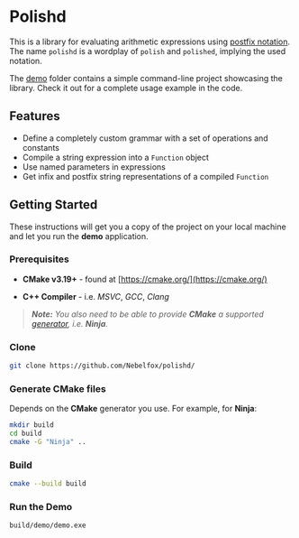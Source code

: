 # Polishd

This is a library for evaluating arithmetic expressions using [postfix notation](https://en.wikipedia.org/wiki/Reverse_Polish_notation). The name `polishd` is a wordplay of `polish` and `polished`, implying the used notation.

The [demo](dmeo/) folder contains a simple command-line project showcasing the library. Check it out for a complete usage example in the code.

## Features

* Define a completely custom grammar with a set of operations and constants
* Compile a string expression into a `Function` object
* Use named parameters in expressions
* Get infix and postfix string representations of a compiled `Function`

## Getting Started

These instructions will get you a copy of the project on your local
machine and let you run the **demo** application.

### Prerequisites

* **CMake v3.19+** - found at [https://cmake.org/](https://cmake.org/)

* **C++ Compiler** - i.e. *MSVC*, *GCC*, *Clang*

> ***Note:*** *You also need to be able to provide ***CMake*** a supported
[generator](https://cmake.org/cmake/help/latest/manual/cmake-generators.7.html), i.e. **Ninja**.*

### Clone

```bash
git clone https://github.com/Nebelfox/polishd/
```

### Generate CMake files

Depends on the **CMake** generator you use. For example, for **Ninja**:

```bash
mkdir build
cd build
cmake -G "Ninja" ..
```

### Build

```bash
cmake --build build
```

### Run the Demo

```bash
build/demo/demo.exe
```
